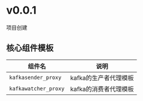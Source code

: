 # v0.0.1

项目创建

## 核心组件模板

| 组件名               | 说明                  |
| -------------------- | --------------------- |
| `kafkasender_proxy`  | kafka的生产者代理模板 |
| `kafkawatcher_proxy` | kafka的消费者代理模板 |